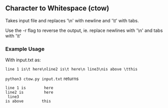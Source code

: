 ## Character to Whitespace (ctow)

Takes input file and replaces '\n' with newline and '\t' with tabs.

Use the -r flag to reverse the output, ie. replace newlines with '\n' and tabs with '\t' 

### Example Usage

With input.txt as: </br>
```
line 1 is\t here\nline2 is\t here\n line3\nis above \tthis
```

`python3 ctow.py input.txt` returns </br>

```
line 1 is        here
line2 is         here
 line3
is above        this
```